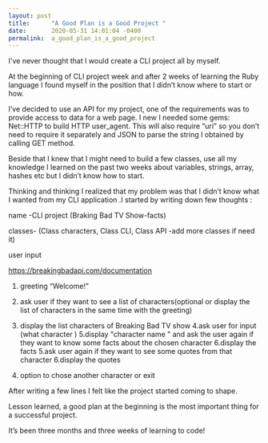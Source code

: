 ```yaml
---
layout: post
title:      "A Good Plan is a Good Project "
date:       2020-05-31 14:01:04 -0400
permalink:  a_good_plan_is_a_good_project
---
```



   
	 
		 
   I've never thought that I would create a CLI project all by myself.
		 
  At the beginning of CLI project week and after 2 weeks of learning the Ruby language I found myself in the position that I didn’t know where to start or how.

  I’ve decided to use an API for my project, one of the requirements was to  provide access to data for a web page. I new I needed some gems:   Net::HTTP to build HTTP user_agent. This will also require “uri” so you don’t need to require it separately and JSON  to parse the string I obtained by calling GET method.
 
 Beside that I knew that I might need to build a few classes, use all my knowledge I learned  on the past two weeks about variables, strings, array, hashes etc but I didn’t know how to start.
 
   Thinking and thinking I realized that my problem was that I didn’t know what I wanted from my CLI application .I started by writing  down few thoughts :


name -CLI project (Braking Bad TV Show-facts)

classes- (Class characters, Class CLI, Class API -add more classes if need it)

user input

https://breakingbadapi.com/documentation
1. greeting “Welcome!”

2. ask user if they want to see a list of characters(optional or display the list of characters in the same time with the greeting)

3. display the list characters of Breaking Bad TV show
4.ask user for input (what character )
5.display "character name " and ask the user again if they want to know some facts about the chosen character 
6.display the facts 
5.ask user again if they want to see some quotes from that character 
6.display the quotes 
7. option to chose another character or exit


After writing a few lines I felt like the project started coming to shape.

Lesson learned, a good plan at the beginning is the most important thing for a successful project.


It’s been three months and three weeks of learning to code!

